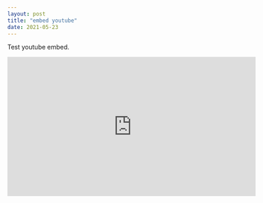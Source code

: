 ```yaml
---
layout: post
title: "embed youtube"
date: 2021-05-23
---
```


Test youtube embed.
<iframe src="https://www.youtube.com/embed/MMhZNseGtAY?start=0" width="560" height="315" frameborder="0" allowfullscreen></iframe>
<!-- comment youtube iframe can start with in seconds 16:9 ratio got time learn about frameborder -->

<meta https-equiv='cache-control' content='no-cache'> 
<meta https-equiv='expires' content='0'> 
<meta https-equiv='pragma' content='no-cache'>
<!-- add meta tags above to disable caching check if u need to do this for each page -->
